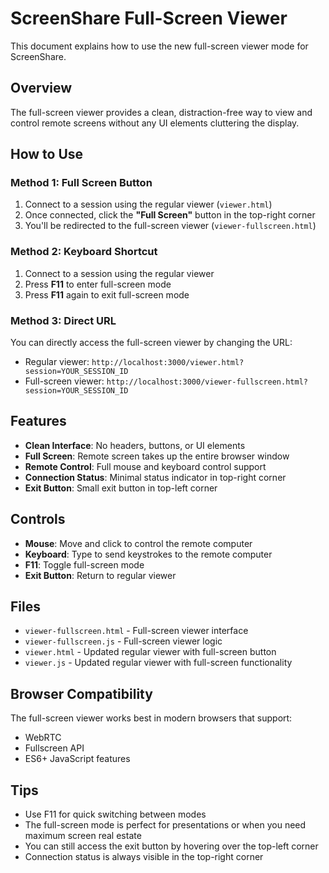 # ScreenShare Full-Screen Viewer

This document explains how to use the new full-screen viewer mode for ScreenShare.

## Overview

The full-screen viewer provides a clean, distraction-free way to view and control remote screens without any UI elements cluttering the display.

## How to Use

### Method 1: Full Screen Button
1. Connect to a session using the regular viewer (`viewer.html`)
2. Once connected, click the **"Full Screen"** button in the top-right corner
3. You'll be redirected to the full-screen viewer (`viewer-fullscreen.html`)

### Method 2: Keyboard Shortcut
1. Connect to a session using the regular viewer
2. Press **F11** to enter full-screen mode
3. Press **F11** again to exit full-screen mode

### Method 3: Direct URL
You can directly access the full-screen viewer by changing the URL:
- Regular viewer: `http://localhost:3000/viewer.html?session=YOUR_SESSION_ID`
- Full-screen viewer: `http://localhost:3000/viewer-fullscreen.html?session=YOUR_SESSION_ID`

## Features

- **Clean Interface**: No headers, buttons, or UI elements
- **Full Screen**: Remote screen takes up the entire browser window
- **Remote Control**: Full mouse and keyboard control support
- **Connection Status**: Minimal status indicator in top-right corner
- **Exit Button**: Small exit button in top-left corner

## Controls

- **Mouse**: Move and click to control the remote computer
- **Keyboard**: Type to send keystrokes to the remote computer
- **F11**: Toggle full-screen mode
- **Exit Button**: Return to regular viewer

## Files

- `viewer-fullscreen.html` - Full-screen viewer interface
- `viewer-fullscreen.js` - Full-screen viewer logic
- `viewer.html` - Updated regular viewer with full-screen button
- `viewer.js` - Updated regular viewer with full-screen functionality

## Browser Compatibility

The full-screen viewer works best in modern browsers that support:
- WebRTC
- Fullscreen API
- ES6+ JavaScript features

## Tips

- Use F11 for quick switching between modes
- The full-screen mode is perfect for presentations or when you need maximum screen real estate
- You can still access the exit button by hovering over the top-left corner
- Connection status is always visible in the top-right corner
